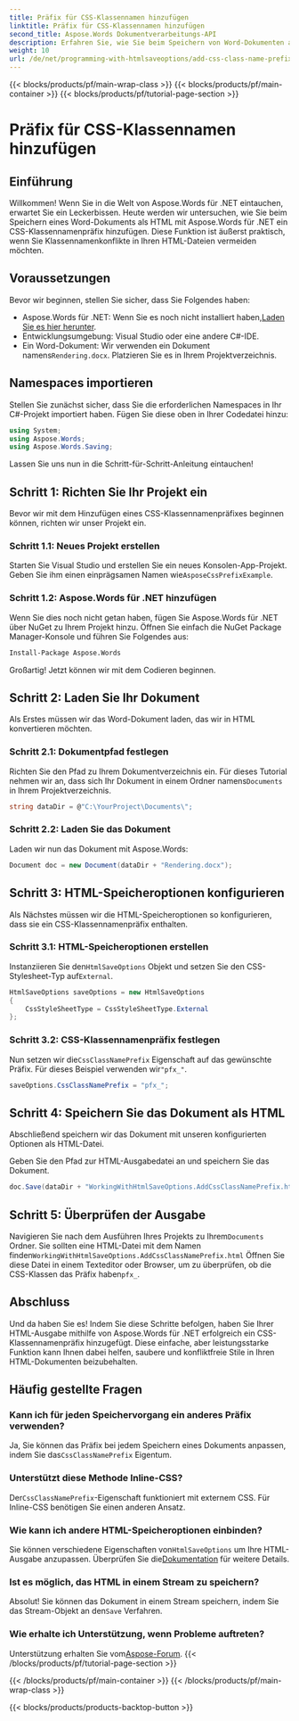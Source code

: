 ```yaml
---
title: Präfix für CSS-Klassennamen hinzufügen
linktitle: Präfix für CSS-Klassennamen hinzufügen
second_title: Aspose.Words Dokumentverarbeitungs-API
description: Erfahren Sie, wie Sie beim Speichern von Word-Dokumenten als HTML mit Aspose.Words für .NET ein CSS-Klassennamenpräfix hinzufügen. Schritt-für-Schritt-Anleitung, Codeausschnitte und FAQs enthalten.
weight: 10
url: /de/net/programming-with-htmlsaveoptions/add-css-class-name-prefix/
---
```


{{< blocks/products/pf/main-wrap-class >}}
{{< blocks/products/pf/main-container >}}
{{< blocks/products/pf/tutorial-page-section >}}

# Präfix für CSS-Klassennamen hinzufügen

## Einführung

Willkommen! Wenn Sie in die Welt von Aspose.Words für .NET eintauchen, erwartet Sie ein Leckerbissen. Heute werden wir untersuchen, wie Sie beim Speichern eines Word-Dokuments als HTML mit Aspose.Words für .NET ein CSS-Klassennamenpräfix hinzufügen. Diese Funktion ist äußerst praktisch, wenn Sie Klassennamenkonflikte in Ihren HTML-Dateien vermeiden möchten.

## Voraussetzungen

Bevor wir beginnen, stellen Sie sicher, dass Sie Folgendes haben:

-  Aspose.Words für .NET: Wenn Sie es noch nicht installiert haben,[Laden Sie es hier herunter](https://releases.aspose.com/words/net/).
- Entwicklungsumgebung: Visual Studio oder eine andere C#-IDE.
-  Ein Word-Dokument: Wir verwenden ein Dokument namens`Rendering.docx`. Platzieren Sie es in Ihrem Projektverzeichnis.

## Namespaces importieren

Stellen Sie zunächst sicher, dass Sie die erforderlichen Namespaces in Ihr C#-Projekt importiert haben. Fügen Sie diese oben in Ihrer Codedatei hinzu:

```csharp
using System;
using Aspose.Words;
using Aspose.Words.Saving;
```

Lassen Sie uns nun in die Schritt-für-Schritt-Anleitung eintauchen!

## Schritt 1: Richten Sie Ihr Projekt ein

Bevor wir mit dem Hinzufügen eines CSS-Klassennamenpräfixes beginnen können, richten wir unser Projekt ein.

### Schritt 1.1: Neues Projekt erstellen

 Starten Sie Visual Studio und erstellen Sie ein neues Konsolen-App-Projekt. Geben Sie ihm einen einprägsamen Namen wie`AsposeCssPrefixExample`.

### Schritt 1.2: Aspose.Words für .NET hinzufügen

Wenn Sie dies noch nicht getan haben, fügen Sie Aspose.Words für .NET über NuGet zu Ihrem Projekt hinzu. Öffnen Sie einfach die NuGet Package Manager-Konsole und führen Sie Folgendes aus:

```bash
Install-Package Aspose.Words
```

Großartig! Jetzt können wir mit dem Codieren beginnen.

## Schritt 2: Laden Sie Ihr Dokument

Als Erstes müssen wir das Word-Dokument laden, das wir in HTML konvertieren möchten.

### Schritt 2.1: Dokumentpfad festlegen

 Richten Sie den Pfad zu Ihrem Dokumentverzeichnis ein. Für dieses Tutorial nehmen wir an, dass sich Ihr Dokument in einem Ordner namens`Documents` in Ihrem Projektverzeichnis.

```csharp
string dataDir = @"C:\YourProject\Documents\";
```

### Schritt 2.2: Laden Sie das Dokument

Laden wir nun das Dokument mit Aspose.Words:

```csharp
Document doc = new Document(dataDir + "Rendering.docx");
```

## Schritt 3: HTML-Speicheroptionen konfigurieren

Als Nächstes müssen wir die HTML-Speicheroptionen so konfigurieren, dass sie ein CSS-Klassennamenpräfix enthalten.

### Schritt 3.1: HTML-Speicheroptionen erstellen

 Instanziieren Sie den`HtmlSaveOptions` Objekt und setzen Sie den CSS-Stylesheet-Typ auf`External`.

```csharp
HtmlSaveOptions saveOptions = new HtmlSaveOptions
{
    CssStyleSheetType = CssStyleSheetType.External
};
```

### Schritt 3.2: CSS-Klassennamenpräfix festlegen

 Nun setzen wir die`CssClassNamePrefix` Eigenschaft auf das gewünschte Präfix. Für dieses Beispiel verwenden wir`"pfx_"`.

```csharp
saveOptions.CssClassNamePrefix = "pfx_";
```

## Schritt 4: Speichern Sie das Dokument als HTML

Abschließend speichern wir das Dokument mit unseren konfigurierten Optionen als HTML-Datei.


Geben Sie den Pfad zur HTML-Ausgabedatei an und speichern Sie das Dokument.

```csharp
doc.Save(dataDir + "WorkingWithHtmlSaveOptions.AddCssClassNamePrefix.html", saveOptions);
```

## Schritt 5: Überprüfen der Ausgabe

 Navigieren Sie nach dem Ausführen Ihres Projekts zu Ihrem`Documents` Ordner. Sie sollten eine HTML-Datei mit dem Namen finden`WorkingWithHtmlSaveOptions.AddCssClassNamePrefix.html` Öffnen Sie diese Datei in einem Texteditor oder Browser, um zu überprüfen, ob die CSS-Klassen das Präfix haben`pfx_`.

## Abschluss

Und da haben Sie es! Indem Sie diese Schritte befolgen, haben Sie Ihrer HTML-Ausgabe mithilfe von Aspose.Words für .NET erfolgreich ein CSS-Klassennamenpräfix hinzugefügt. Diese einfache, aber leistungsstarke Funktion kann Ihnen dabei helfen, saubere und konfliktfreie Stile in Ihren HTML-Dokumenten beizubehalten.

## Häufig gestellte Fragen

### Kann ich für jeden Speichervorgang ein anderes Präfix verwenden?
 Ja, Sie können das Präfix bei jedem Speichern eines Dokuments anpassen, indem Sie das`CssClassNamePrefix` Eigentum.

### Unterstützt diese Methode Inline-CSS?
 Der`CssClassNamePrefix`-Eigenschaft funktioniert mit externem CSS. Für Inline-CSS benötigen Sie einen anderen Ansatz.

### Wie kann ich andere HTML-Speicheroptionen einbinden?
 Sie können verschiedene Eigenschaften von`HtmlSaveOptions` um Ihre HTML-Ausgabe anzupassen. Überprüfen Sie die[Dokumentation](https://reference.aspose.com/words/net/) für weitere Details.

### Ist es möglich, das HTML in einem Stream zu speichern?
 Absolut! Sie können das Dokument in einem Stream speichern, indem Sie das Stream-Objekt an den`Save` Verfahren.

### Wie erhalte ich Unterstützung, wenn Probleme auftreten?
 Unterstützung erhalten Sie vom[Aspose-Forum](https://forum.aspose.com/c/words/8).
{{< /blocks/products/pf/tutorial-page-section >}}

{{< /blocks/products/pf/main-container >}}
{{< /blocks/products/pf/main-wrap-class >}}

{{< blocks/products/products-backtop-button >}}
